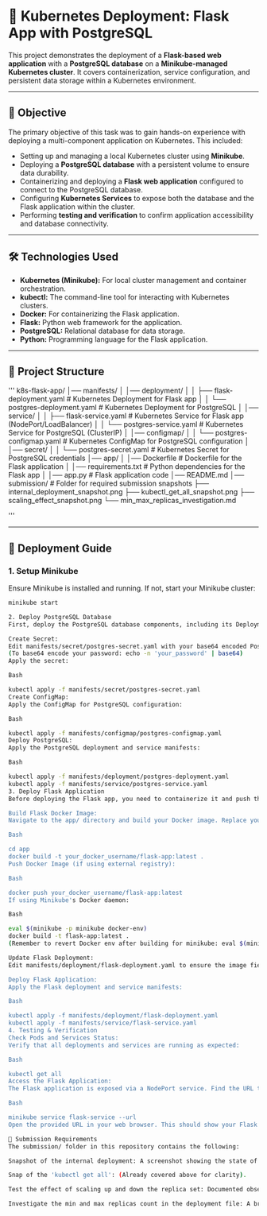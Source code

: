 # 🚀 Kubernetes Deployment: Flask App with PostgreSQL

This project demonstrates the deployment of a **Flask-based web application** with a **PostgreSQL database** on a **Minikube-managed Kubernetes cluster**. It covers containerization, service configuration, and persistent data storage within a Kubernetes environment.

---

## 🎯 Objective

The primary objective of this task was to gain hands-on experience with deploying a multi-component application on Kubernetes. This included:

* Setting up and managing a local Kubernetes cluster using **Minikube**.
* Deploying a **PostgreSQL database** with a persistent volume to ensure data durability.
* Containerizing and deploying a **Flask web application** configured to connect to the PostgreSQL database.
* Configuring **Kubernetes Services** to expose both the database and the Flask application within the cluster.
* Performing **testing and verification** to confirm application accessibility and database connectivity.

---

## 🛠️ Technologies Used

* **Kubernetes (Minikube):** For local cluster management and container orchestration.
* **kubectl:** The command-line tool for interacting with Kubernetes clusters.
* **Docker:** For containerizing the Flask application.
* **Flask:** Python web framework for the application.
* **PostgreSQL:** Relational database for data storage.
* **Python:** Programming language for the Flask application.

---

## 📂 Project Structure
'''
k8s-flask-app/
│── manifests/
│   │── deployment/
│   │   ├── flask-deployment.yaml     # Kubernetes Deployment for Flask app
│   │   └── postgres-deployment.yaml  # Kubernetes Deployment for PostgreSQL
│   │── service/
│   │   ├── flask-service.yaml        # Kubernetes Service for Flask app (NodePort/LoadBalancer)
│   │   └── postgres-service.yaml     # Kubernetes Service for PostgreSQL (ClusterIP)
│   │── configmap/
│   │   └── postgres-configmap.yaml   # Kubernetes ConfigMap for PostgreSQL configuration
│   │── secret/
│   │   └── postgres-secret.yaml      # Kubernetes Secret for PostgreSQL credentials
│── app/
│   │── Dockerfile                    # Dockerfile for the Flask application
│   │── requirements.txt              # Python dependencies for the Flask app
│   │── app.py                        # Flask application code
│── README.md
│── submission/                       # Folder for required submission snapshots
├── internal_deployment_snapshot.png
├── kubectl_get_all_snapshot.png
├── scaling_effect_snapshot.png
└── min_max_replicas_investigation.md


'''

---
## 🚀 Deployment Guide

### 1. Setup Minikube

Ensure Minikube is installed and running. If not, start your Minikube cluster:

```bash
minikube start

2. Deploy PostgreSQL Database
First, deploy the PostgreSQL database components, including its Deployment, Service, ConfigMap, and Secret.

Create Secret:
Edit manifests/secret/postgres-secret.yaml with your base64 encoded PostgreSQL password.
(To base64 encode your password: echo -n 'your_password' | base64)
Apply the secret:

Bash

kubectl apply -f manifests/secret/postgres-secret.yaml
Create ConfigMap:
Apply the ConfigMap for PostgreSQL configuration:

Bash

kubectl apply -f manifests/configmap/postgres-configmap.yaml
Deploy PostgreSQL:
Apply the PostgreSQL deployment and service manifests:

Bash

kubectl apply -f manifests/deployment/postgres-deployment.yaml
kubectl apply -f manifests/service/postgres-service.yaml
3. Deploy Flask Application
Before deploying the Flask app, you need to containerize it and push the image to a Docker registry (e.g., Docker Hub, or use Minikube's Docker daemon).

Build Flask Docker Image:
Navigate to the app/ directory and build your Docker image. Replace your_docker_username/flask-app with your desired image name and tag.

Bash

cd app
docker build -t your_docker_username/flask-app:latest .
Push Docker Image (if using external registry):

Bash

docker push your_docker_username/flask-app:latest
If using Minikube's Docker daemon:

Bash

eval $(minikube -p minikube docker-env)
docker build -t flask-app:latest .
(Remember to revert Docker env after building for minikube: eval $(minikube -p minikube docker-env -u) if you switch back to local docker.)

Update Flask Deployment:
Edit manifests/deployment/flask-deployment.yaml to ensure the image field points to your newly built Docker image (e.g., your_docker_username/flask-app:latest or flask-app:latest if using minikube's docker daemon).

Deploy Flask Application:
Apply the Flask deployment and service manifests:

Bash

kubectl apply -f manifests/deployment/flask-deployment.yaml
kubectl apply -f manifests/service/flask-service.yaml
4. Testing & Verification
Check Pods and Services Status:
Verify that all deployments and services are running as expected:

Bash

kubectl get all
Access the Flask Application:
The Flask application is exposed via a NodePort service. Find the URL to access it:

Bash

minikube service flask-service --url
Open the provided URL in your web browser. This should show your Flask application's UI. Test its functionalities (e.g., adding data) to confirm database connectivity to PostgreSQL.

📸 Submission Requirements
The submission/ folder in this repository contains the following:

Snapshot of the internal deployment: A screenshot showing the state of pods, deployments, and services within the cluster (e.g., kubectl get all output).

Snap of the 'kubectl get all': (Already covered above for clarity).

Test the effect of scaling up and down the replica set: Documented observations or screenshots showing the number of pods changing after scaling commands (e.g., kubectl scale deployment/flask-deployment --replicas=3).

Investigate the min and max replicas count in the deployment file: A brief explanation or markdown file (min_max_replicas_investigation.md) discussing the minReplicas and maxReplicas settings (often used with Horizontal Pod Autoscaler, but can refer to initial replicas count and potential HPA configurations if implemented).
